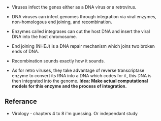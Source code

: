- Viruses infect the genes either as a DNA virus or a retrovirus. 

- DNA viruses can infect genomes through integration via viral enzymes, non-homologous end joining, and recombination. 

- Enzymes called integrases can cut the host DNA and insert the viral DNA into the host chromosome. 

- End joining (NHEJ) is a DNA repair mechanism which joins two broken ends of DNA. 

- Recombination sounds exactly how it sounds. 

- As for retro viruses, they take advantage of reverse transcriptase enzyme to convert its RNA into a DNA which codes for it, this DNA is then integrated into the genome. **Idea: Make actual computational models for this enzyme and the process of integration.** 


## Referance

- Virology - chapters 4 to 8 i'm guessing. Or independant study 